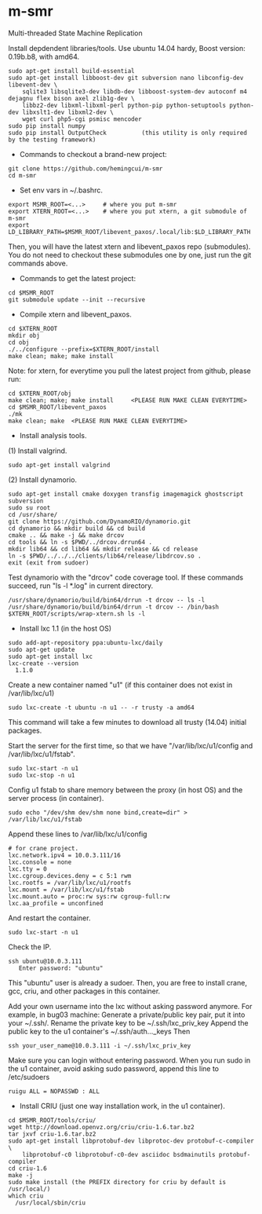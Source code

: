 m-smr
=====

Multi-threaded State Machine Replication

Install depdendent libraries/tools. Use ubuntu 14.04 hardy, Boost version: 0.19b.b8, with amd64.
```
sudo apt-get install build-essential
sudo apt-get install libboost-dev git subversion nano libconfig-dev libevent-dev \
	sqlite3 libsqlite3-dev libdb-dev libboost-system-dev autoconf m4 dejagnu flex bison axel zlib1g-dev \
	libbz2-dev libxml-libxml-perl python-pip python-setuptools python-dev libxslt1-dev libxml2-dev \
	wget curl php5-cgi psmisc mencoder
sudo pip install numpy
sudo pip install OutputCheck          (this utility is only required by the testing framework)
```

* Commands to checkout a brand-new project:
```
git clone https://github.com/hemingcui/m-smr
cd m-smr
```

* Set env vars in ~/.bashrc.
```
export MSMR_ROOT=<...>     # where you put m-smr
export XTERN_ROOT=<...>    # where you put xtern, a git submodule of m-smr
export LD_LIBRARY_PATH=$MSMR_ROOT/libevent_paxos/.local/lib:$LD_LIBRARY_PATH
```

Then,  you will have the latest xtern and libevent_paxos repo (submodules).
You do not need to checkout these submodules one by one, just run the git
commands above.


* Commands to get the latest project:
```
cd $MSMR_ROOT
git submodule update --init --recursive
```

* Compile xtern and libevent_paxos.
```
cd $XTERN_ROOT
mkdir obj
cd obj
./../configure --prefix=$XTERN_ROOT/install
make clean; make; make install
```

Note: for xtern, for everytime you pull the latest project from github,
please run:
```
cd $XTERN_ROOT/obj
make clean; make; make install     <PLEASE RUN MAKE CLEAN EVERYTIME>
cd $MSMR_ROOT/libevent_paxos
./mk
make clean; make  <PLEASE RUN MAKE CLEAN EVERYTIME>
```

* Install analysis tools.

(1) Install valgrind.
```
sudo apt-get install valgrind
```

(2) Install dynamorio.
```
sudo apt-get install cmake doxygen transfig imagemagick ghostscript subversion
sudo su root
cd /usr/share/
git clone https://github.com/DynamoRIO/dynamorio.git
cd dynamorio && mkdir build && cd build
cmake .. && make -j && make drcov
cd tools && ln -s $PWD/../drcov.drrun64 .
mkdir lib64 && cd lib64 && mkdir release && cd release
ln -s $PWD/../../../clients/lib64/release/libdrcov.so .
exit (exit from sudoer)
```

Test dynamorio with the "drcov" code coverage tool. If these commands succeed, run "ls -l *.log" in current directory.
```
/usr/share/dynamorio/build/bin64/drrun -t drcov -- ls -l
/usr/share/dynamorio/build/bin64/drrun -t drcov -- /bin/bash $XTERN_ROOT/scripts/wrap-xtern.sh ls -l
```

* Install lxc 1.1 (in the host OS)
```
sudo add-apt-repository ppa:ubuntu-lxc/daily
sudo apt-get update
sudo apt-get install lxc
lxc-create --version
  1.1.0
```

Create a new container named "u1" (if this container does not exist in /var/lib/lxc/u1)
```
sudo lxc-create -t ubuntu -n u1 -- -r trusty -a amd64
```
This command will take a few minutes to download all trusty (14.04) initial packages.

Start the server for the first time, so that we have "/var/lib/lxc/u1/config and /var/lib/lxc/u1/fstab".
```
sudo lxc-start -n u1
sudo lxc-stop -n u1
```

Config u1 fstab to share memory between the proxy (in host OS) and the server process (in container).
```
sudo echo "/dev/shm dev/shm none bind,create=dir" > /var/lib/lxc/u1/fstab
```

Append these lines to /var/lib/lxc/u1/config
```
# for crane project.
lxc.network.ipv4 = 10.0.3.111/16
lxc.console = none
lxc.tty = 0
lxc.cgroup.devices.deny = c 5:1 rwm
lxc.rootfs = /var/lib/lxc/u1/rootfs
lxc.mount = /var/lib/lxc/u1/fstab
lxc.mount.auto = proc:rw sys:rw cgroup-full:rw
lxc.aa_profile = unconfined
```

And restart the container.
```
sudo lxc-start -n u1
```
Check the IP.
```
ssh ubuntu@10.0.3.111 
   Enter password: "ubuntu"
```
This "ubuntu" user is already a sudoer. 
Then, you are free to install crane, gcc, criu, and other packages in this container.

Add your own username into the lxc without asking password anymore.
For example, in bug03 machine:
Generate a private/public key pair, put it into your ~/.ssh/.
Rename the private key to be ~/.ssh/lxc_priv_key
Append the public key to the u1 container's ~/.ssh/auth..._keys
Then
```
ssh your_user_name@10.0.3.111 -i ~/.ssh/lxc_priv_key
```
Make sure you can login without entering password.
When you run sudo in the u1 container, avoid asking sudo password, append this line to /etc/sudoers
```
ruigu ALL = NOPASSWD : ALL
```

* Install CRIU (just one way installation work, in the u1 container).
```
cd $MSMR_ROOT/tools/criu/ 
wget http://download.openvz.org/criu/criu-1.6.tar.bz2
tar jxvf criu-1.6.tar.bz2
sudo apt-get install libprotobuf-dev libprotoc-dev protobuf-c-compiler \
	libprotobuf-c0 libprotobuf-c0-dev asciidoc bsdmainutils protobuf-compiler
cd criu-1.6
make -j
sudo make install (the PREFIX directory for criu by default is /usr/local/)
which criu
  /usr/local/sbin/criu
```
